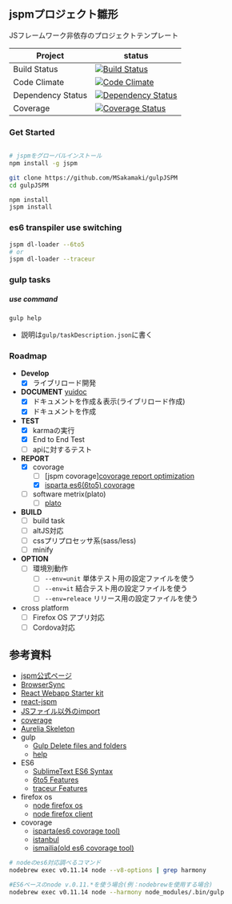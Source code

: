 jspmプロジェクト雛形
----

JSフレームワーク非依存のプロジェクトテンプレート

| Project | status |
| ------ | ------ |
| Build Status | [![Build Status](https://travis-ci.org/MSakamaki/gulpJSPM.svg?branch=master)](https://travis-ci.org/MSakamaki/gulpJSPM) |
| Code Climate | [![Code Climate](https://codeclimate.com/github/MSakamaki/gulpJSPM/badges/gpa.svg)](https://codeclimate.com/github/MSakamaki/gulpJSPM) |
| Dependency Status | [![Dependency Status](https://gemnasium.com/MSakamaki/gulpJSPM.svg)](https://gemnasium.com/MSakamaki/gulpJSPM) |
| Coverage | [![Coverage Status](https://coveralls.io/repos/MSakamaki/gulpJSPM/badge.svg)](https://coveralls.io/r/MSakamaki/gulpJSPM) |

### Get Started

```sh

# jspmをグローバルインストール
npm install -g jspm

git clone https://github.com/MSakamaki/gulpJSPM
cd gulpJSPM

npm install
jspm install

```

### es6 transpiler use switching

```sh
jspm dl-loader --6to5
# or
jspm dl-loader --traceur
```

### gulp tasks

##### use command

```sh
gulp help
```
 + 説明は`gulp/taskDescription.json`に書く

### Roadmap

 + **Develop**
    + [x] ライブリロード開発
 + **DOCUMENT** [yuidoc](http://yui.github.io/yuidoc/)
    + [x] ドキュメントを作成＆表示(ライブリロード作成)
    + [x] ドキュメントを作成
 + **TEST**
    + [x] karmaの実行
    + [x] End to End Test
    + [ ] apiに対するテスト
 + **REPORT**
    + [x] covorage
      + [ ] [jspm covorage][covorage report optimization](https://github.com/Workiva/karma-jspm/issues/22)
      + [x] [isparta es6(6to5) covorage](https://github.com/douglasduteil/isparta)
    + [ ] software metrix(plato)
      + [ ] [plato](https://github.com/es-analysis/plato/issues/127)
 + **BUILD**
    + [ ] build task
    + [ ] altJS対応
    + [ ] cssプリプロセッサ系(sass/less)
    + [ ] minify
 + **OPTION**
   + [ ] 環境別動作
     + [ ] `--env=unit` 単体テスト用の設定ファイルを使う
     + [ ] `--env=it` 結合テスト用の設定ファイルを使う
     + [ ] `--env=releace` リリース用の設定ファイルを使う
 + cross platform
   + [ ] Firefox OS アプリ対応
   + [ ] Cordova対応

## 参考資料

 + [jspm公式ページ](http://jspm.io/)
 + [BrowserSync](http://www.browsersync.io/)
 + [React Webapp Starter kit](https://github.com/kriasoft/react-starter-kit)
 + [react-jspm](https://github.com/tinkertrain/jspm-react)
 + [JSファイル以外のimport](https://github.com/systemjs/systemjs)
 + [coverage](https://github.com/Workiva/karma-jspm/issues/22)
 + [Aurelia Skeleton](https://github.com/aurelia/skeleton-navigation)
 + gulp
   + [Gulp Delete files and folders](https://github.com/gulpjs/gulp/blob/master/docs/recipes/delete-files-folder.md)
   + [help](https://www.npmjs.com/package/gulp-help)
 + ES6
   + [SublimeText ES6 Syntax](https://packagecontrol.io/packages/JavaScriptNext%20-%20ES6%20Syntax)
   + [6to5 Features](https://6to5.org/docs/learn-es6/)
   + [traceur Features](https://github.com/google/traceur-compiler/wiki/LanguageFeatures)
 + firefox os
   + [node firefox os](http://nicola.github.io/node-fxos/)
   + [node firefox client](https://github.com/harthur/firefox-client)
 + covorage
   + [isparta(es6 covorage tool)](https://github.com/douglasduteil/isparta)
   + [istanbul](https://github.com/gotwarlost/istanbul)
   + [ismailia(old es6 covorage tool)](https://github.com/Spote/ismailia)

```sh
# nodeのes6対応調べるコマンド
nodebrew exec v0.11.14 node --v8-options | grep harmony

#ES6ベースのnode v.0.11.*を使う場合(例：nodebrewを使用する場合)
nodebrew exec v0.11.14 node --harmony node_modules/.bin/gulp
```